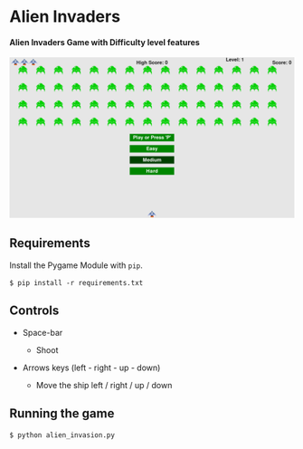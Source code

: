 # Alien Invaders
#### **Alien Invaders Game with Difficulty level features**
<img src="images/ai_game.png">

## Requirements
Install the Pygame Module with `pip`.
```
$ pip install -r requirements.txt
```
## Controls

- Space-bar
  - Shoot

- Arrows keys (left - right - up - down)
  - Move the ship left / right / up / down

## Running the game
```
$ python alien_invasion.py
```
